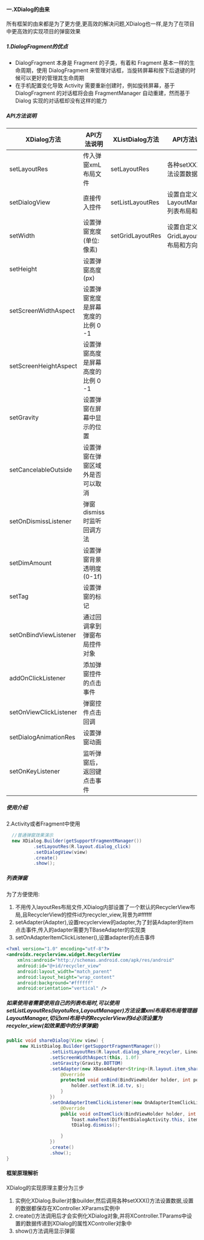 #### 一.XDialog的由来
所有框架的由来都是为了更方便,更高效的解决问题,XDialog也一样,是为了在项目中更高效的实现项目的弹窗效果
##### 1.DialogFragment的优点
* DialogFragment 本身是 Fragment 的子类，有着和 Fragment 基本一样的生命周期，使用 DialogFragment 来管理对话框，当旋转屏幕和按下后退键的时候可以更好的管理其生命周期
* 在手机配置变化导致 Activity 需要重新创建时，例如旋转屏幕，基于 DialogFragment 的对话框将会由 FragmentManager 自动重建，然而基于 Dialog 实现的对话框却没有这样的能力

##### API方法说明

|	XDialog方法	|	API方法说明	|	XListDialog方法	|	API方法说明	|
|	---		|	---		|	---		|	---		|
|	setLayoutRes	|	传入弹窗xmL布局文件	|	setLayoutRes	|	各种setXXX()方法设置数据	|
|	setDialogView	|	直接传入控件	|	setListLayoutRes	|	设置自定义LayoutManager列表布局和方向	|
|	setWidth	|	设置弹窗宽度(单位:像素)	|	setGridLayoutRes	|	设置自定义GridLayout列表布局和方向	|
|	setHeight	|	设置弹窗高度(px)	|		|		|
|	setScreenWidthAspect	|	设置弹窗宽度是屏幕宽度的比例 0 -1	|		|		|
|	setScreenHeightAspect	|	设置弹窗高度是屏幕高度的比例 0 -1	|		|		|
|	setGravity	|	 设置弹窗在屏幕中显示的位置	|		|		|
|	setCancelableOutside	|	设置弹窗在弹窗区域外是否可以取消	|		|		|
|	setOnDismissListener	|	弹窗dismiss时监听回调方法	|		|		|
|	setDimAmount	|	设置弹窗背景透明度(0-1f)	|		|		|
|	setTag	|	设置弹窗的标记	|		|		|
|	setOnBindViewListener	|	通过回调拿到弹窗布局控件对象	|		|		|
|	addOnClickListener	|	添加弹窗控件的点击事件	|		|		|
|	setOnViewClickListener	|	弹窗控件点击回调	|		|		|
|	setDialogAnimationRes	|	设置弹窗动画	|		|		|
|	setOnKeyListener	|	监听弹窗后，返回键点击事件	|		|		|



##### 使用介绍
2.Activity或者Fragment中使用
```java
  //普通弹窗效果演示
  new XDialog.Builder(getSupportFragmentManager())
          .setLayoutRes(R.layout.dialog_click)
          .setDialogView(view)
          .create()
          .show();
```

##### 列表弹窗
为了方便使用:
1. 不用传入layoutRes布局文件,XDialog内部设置了一个默认的RecyclerView布局,且RecyclerView的控件id为recycler_view,背景为#ffffff
2. setAdapter(Adapter),设置recyclerview的adapter,为了封装Adapter的item点击事件,传入的adapter需要为TBaseAdapter的实现类
3. setOnAdapterItemClickListener(),设置adapter的点击事件
```xml
<?xml version="1.0" encoding="utf-8"?>
<androidx.recyclerview.widget.RecyclerView
    xmlns:android="http://schemas.android.com/apk/res/android"
    android:id="@+id/recycler_view"
    android:layout_width="match_parent"
    android:layout_height="wrap_content"
    android:background="#ffffff"
    android:orientation="vertical" />
```

##### 如果使用者需要使用自己的列表布局时,可以使用setListLayoutRes(layotuRes,LayoutManager)方法设置xml布局和布局管理器LayoutManager,切记xml布局中的RecyclerView的id必须设置为recycler_view(如效果图中的分享弹窗)

```java
public void shareDialog(View view) {
     new XListDialog.Builder(getSupportFragmentManager())
                .setListLayoutRes(R.layout.dialog_share_recycler, LinearLayoutManager.HORIZONTAL)
                .setScreenWidthAspect(this, 1.0f)
                .setGravity(Gravity.BOTTOM)
                .setAdapter(new XBaseAdapter<String>(R.layout.item_share, Arrays.asList(sharePlatform)) {
                    @Override
                    protected void onBind(BindViewHolder holder, int position, String s) {
                        holder.setText(R.id.tv, s);
                    }
                })
                .setOnAdapterItemClickListener(new OnAdapterItemClickListener<String>() {
                    @Override
                    public void onItemClick(BindViewHolder holder, int position, String item, XDialog tDialog) {
                        Toast.makeText(DiffentDialogActivity.this, item, Toast.LENGTH_SHORT).show();
                        tDialog.dismiss();

                    }
                })
                .create()
                .show();
}
```

#### 框架原理解析
XDialog的实现原理主要分为三步
1. 实例化XDialog.Builer对象builder,然后调用各种setXXX()方法设置数据,设置的数据都保存在XController.XParams实例中
2. create()方法调用后才会实例化XDialog对象,并将XController.TParams中设置的数据传递到XDialog的属性XController对象中
3. show()方法调用显示弹窗

